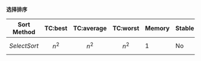 **选择排序** 

| Sort Method      |  TC:best  | TC:average | TC:worst  | Memory | Stable |
| ---------------- | :-------: | ---------- | --------- | ------ | ------ |
| $$ SelectSort $$ | $$ n^2 $$ | $$ n^2 $$  | $$ n^2 $$ | 1      | No     |


